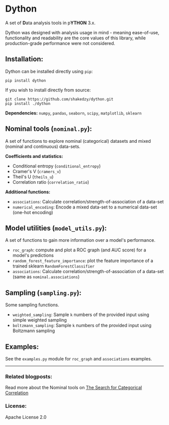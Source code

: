 # Dython
A set of **D**ata analysis tools in p**YTHON** 3.x.

Dython was designed with analysis usage in mind - meaning ease-of-use, functionality and readability are the core
values of this library, while production-grade performance were not considered. 

## Installation:
Dython can be installed directly using `pip`:
```
pip install dython
```
If you wish to install directly from source:
```
git clone https://github.com/shakedzy/dython.git
pip install ./dython
```

**Dependencies:** `numpy`, `pandas`, `seaborn`, `scipy`, `matplotlib`, `sklearn`

## Nominal tools (`nominal.py`):
A set of functions to explore nominal (categorical) datasets and
mixed (nominal and continuous) data-sets.

**Coefficients and statistics:**
* Conditional entropy (`conditional_entropy`)
* Cramer's V (`cramers_v`)
* Theil's U (`theils_u`)
* Correlation ratio (`correlation_ratio`)

**Additional functions:**
* `associations`: Calculate correlation/strength-of-association
of a data-set
* `numerical_encoding`: Encode a mixed data-set to a numerical data-set 
(one-hot encoding)

## Model utilities (`model_utils.py`):
A set of functions to gain more information over a model's performance.

* `roc_graph`: compute and plot a ROC graph (and AUC score) for a model's
predictions
* `random_forest_feature_importance`: plot the feature importance of a
trained sklearn `RandomForestClassifier` 
* `associations`: Calculate correlation/strength-of-association
of a data-set (same as `nominal.associations`)

## Sampling (`sampling.py`):
Some sampling functions.

* `weighted_sampling`: Sample `k` numbers of the provided input using simple weighted sampling
* `boltzmann_sampling`: Sample `k` numbers of the provided input using Boltzmann sampling

## Examples:
See the `examples.py` module for `roc_graph` and `associations` examples.

-------------

### Related blogposts:
Read more about the Nominal tools on [The Search for Categorical Correlation](https://medium.com/@shakedzy/the-search-for-categorical-correlation-a1cf7f1888c9)

### License:
Apache License 2.0
